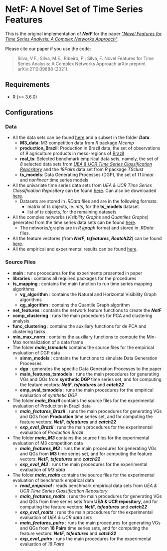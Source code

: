 # NetF: A Novel Set of Time Series Features

This is the original implementation of ***NetF*** for the paper ["*Novel Features for Time Series Analysis: A Complex Networks Approach*"](https://arxiv.org/pdf/2110.09888.pdf).
<!--- and published in DAMI Journal (D M 2022) -->

Please cite our paper if you use the code:

> Silva, V.F.; Silva, M.E.; Ribeiro, P.; Silva, F.
> Novel Features for Time Series Analysis: A Complex Networks Approach
> arXiv preprint arXiv:2110.09888 (2021).


## Requirements
- R (>= 3.6.0)


## Configurations

### Data
- All the data sets can be found [here](https://www.dcc.fc.up.pt/~vanessa.silva/datasets/NetF/Data/) and a subset in the folder ***Data***.
	- **M3_data**: M3 competition data from *R* package *Mcomp*
	- **production_Brazil**: Production in Brazil data, the set of observations of *9* agriculture products in meso-regions of [Brazil](https://www.ibge.gov.br)
	- **real_ts**: Selected benchmark empirical data sets, namely, the set of *8* selected data sets from [*UEA \& UCR Time Series Classification Repository*](www.timeseriesclassification.com) and the *18Pairs* data set from *R* package *TSclust*  
	- **ts_models**: Data Generating Processes (DGP), the set of *11* *linear* and *nonlinear* time series models
- All the univariate time series data sets from *UEA \& UCR Time Series Classification Repository* can be found [here](https://www.dcc.fc.up.pt/~vanessa.silva/datasets/NetF/Data/realts/). Can also be downloaded [here](https://www.timeseriesclassification.com/dataset.php).
	- Datasets are stored in *.RData* files and are in the following formats:
		- matrix of *ts* objects, ie. *mts*, for the **ts_models** dataset
		- list of *ts* objects, for the remaining datasets
- All the complex networks (*Visibility Graphs* and *Quantiles Graphs*) generated from the time series data sets can be found [here](https://www.dcc.fc.up.pt/~vanessa.silva/datasets/NetF/Graphs/).
	- The networks/graphs are in *R* *igraph* format and stored in *.RData* files.
- All the feature vectores (from ***NetF***, ***tsfeatures***, ***Rcatch22***) can be found [here](https://www.dcc.fc.up.pt/~vanessa.silva/datasets/NetF/Metrics/).
- All the empirical and experimental results can be found [here](https://www.dcc.fc.up.pt/~vanessa.silva/datasets/NetF/Results/). 


### Source Files
- **main** : runs procedures for the experiments presented in paper
- **libraries** : contains all required packages for the procedures
- **ts_mapping** : contains the main function to run time series mapping algorithms
	- **vg_algorithm** : contains the Natural and Horizontal Visibility Graph algorithms
	- **qg_algorithm** : contains the Quantile Graph algorithm
- **net_features** : contains the network feature functions to create the ***NetF***
- **comp_clustering** : runs the main procedures for PCA and clustering analysis
- **func_clustering** : contains the auxiliary functions for de PCA and clustering tasks
- **min_max_norm** : contains the auxiliary functions to compute the Min-Max normalization of a data frame
- The folder ***main_tsmodels*** contains the source files for the empirical evaluation of DGP data
	- **simm_models** : contains the functions to simulate Data Generation Processes 
	- **dgp** : generates the specific Data Generation Processes to the paper
	- **main_features_tsmodels** : runs the main procedures for generating VGs and QGs from **synthetic DGP** time series set, and for computing the feature vectors: ***NetF***, ***tsfeatures*** and ***catch22***
	- **emp_eval_tsmodels** : runs the main procedures for the empirical evaluation of *synthetic DGP*
- The folder ***main_Brazil*** contains the source files for the experimental evaluation of Production in Brazil data
	- ***main_features_Brazil*** : runs the main procedures for generating VGs and QGs from **Production** time series set, and for computing the feature vectors: ***NetF***, ***tsfeatures*** and ***catch22***
	- ***exp_eval_Brazil*** : runs the main procedures for the experimental evaluation of *Production Brazil*
- The folder ***main_M3*** contains the source files for the experimental evaluation of M3 competition data
	- ***main_features_M3*** : runs the main procedures for generating VGs and QGs from **M3** time series set, and for computing the feature vectors: ***NetF***, ***tsfeatures*** and ***catch22***
	- ***exp_eval_M3*** : runs the main procedures for the experimental evaluation of *M3 data*
- The folder ***main_realts*** contains the source files for the experimental evaluation of benchmark empirical data
	- ***read_empirical*** : reads benchmark empirical data sets from *UEA & UCR Time Series Classification Repository*
	- ***main_features_realts*** : runs the main procedures for generating VGs and QGs from time series sets from **UEA & UCR repository**, and for computing the feature vectors: ***NetF***, ***tsfeatures*** and ***catch22***
	- ***exp_eval_realts*** : runs the main procedures for the experimental evaluation of *UEA & UCR data sets*
	- ***main_features_pairs*** :  runs the main procedures for generating VGs and QGs from **18 Pairs** time series sets, and for computing the feature vectors: ***NetF***, ***tsfeatures*** and ***catch22***
	- ***exp_eval_pairs*** : runs the main procedures for the experimental evaluation of *18 Pairs*
